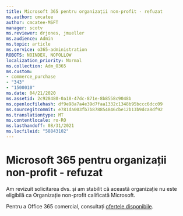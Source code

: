 ```yaml
---
title: Microsoft 365 pentru organizații non-profit - refuzat
ms.author: cmcatee
author: cmcatee-MSFT
manager: scotv
ms.reviewer: drjones, jmueller
ms.audience: Admin
ms.topic: article
ms.service: o365-administration
ROBOTS: NOINDEX, NOFOLLOW
localization_priority: Normal
ms.collection: Adm_O365
ms.custom:
- commerce_purchase
- "343"
- "1500010"
ms.date: 04/21/2020
ms.assetid: 2c928480-0a18-47dc-871e-8b8558c9048b
ms.openlocfilehash: df9e98a7a4e39d7faa1332c1348b95bccc6dcc09
ms.sourcegitcommit: e781da003fb7b878854846cbe12b13b9dca8df92
ms.translationtype: MT
ms.contentlocale: ro-RO
ms.lasthandoff: 08/31/2021
ms.locfileid: "58843102"
---
```

# <a name="microsoft-365-for-nonprofits---declined"></a>Microsoft 365 pentru organizații non-profit - refuzat

Am revizuit solicitarea dvs. și am stabilit că această organizație nu este eligibilă ca Organizație non-profit calificată Microsoft.
  
Pentru a Office 365 comercial, consultați [ofertele disponibile](https://portal.office.com/AdminPortal/Home).
